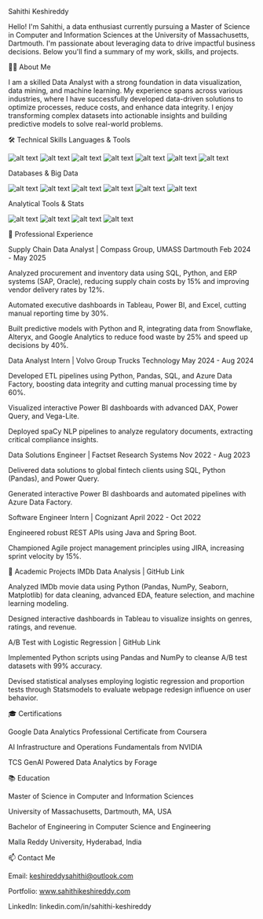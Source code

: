 Sahithi Keshireddy

Hello! I'm Sahithi, a data enthusiast currently pursuing a Master of Science in Computer and Information Sciences at the University of Massachusetts, Dartmouth. I'm passionate about leveraging data to drive impactful business decisions. Below you'll find a summary of my work, skills, and projects.

👩‍💻 About Me

I am a skilled Data Analyst with a strong foundation in data visualization, data mining, and machine learning. My experience spans across various industries, where I have successfully developed data-driven solutions to optimize processes, reduce costs, and enhance data integrity. I enjoy transforming complex datasets into actionable insights and building predictive models to solve real-world problems.

🛠️ Technical Skills
Languages & Tools

![alt text](https://img.shields.io/badge/Python-3776AB?style=for-the-badge&logo=python&logoColor=white)
![alt text](https://img.shields.io/badge/SQL-025E8C?style=for-the-badge&logo=sql&logoColor=white)
![alt text](https://img.shields.io/badge/R-276DC3?style=for-the-badge&logo=r&logoColor=white)
![alt text](https://img.shields.io/badge/Java-ED8B00?style=for-the-badge&logo=java&logoColor=white)
![alt text](https://img.shields.io/badge/C%2B%2B-00599C?style=for-the-badge&logo=c%2B%2B&logoColor=white)
![alt text](https://img.shields.io/badge/JavaScript-F7DF1E?style=for-the-badge&logo=javascript&logoColor=black)
![alt text](https://img.shields.io/badge/GIT-E44C30?style=for-the-badge&logo=git&logoColor=white)

Databases & Big Data

![alt text](https://img.shields.io/badge/PostgreSQL-316192?style=for-the-badge&logo=postgresql&logoColor=white)
![alt text](https://img.shields.io/badge/Snowflake-29B5E8?style=for-the-badge&logo=snowflake&logoColor=white)
![alt text](https://img.shields.io/badge/Azure-0078D4?style=for-the-badge&logo=microsoft-azure&logoColor=white)
![alt text](https://img.shields.io/badge/SAP-0054A3?style=for-the-badge&logo=sap&logoColor=white)
![alt text](https://img.shields.io/badge/Oracle-F80000?style=for-the-badge&logo=oracle&logoColor=white)
![alt text](https://img.shields.io/badge/Amazon_AWS-232F3E?style=for-the-badge&logo=amazon-aws&logoColor=white)

Analytical Tools & Stats

![alt text](https://img.shields.io/badge/Power_BI-F2C811?style=for-the-badge&logo=power-bi&logoColor=black)
![alt text](https://img.shields.io/badge/Tableau-E97627?style=for-the-badge&logo=tableau&logoColor=white)
![alt text](https://img.shields.io/badge/Microsoft_Excel-217346?style=for-the-badge&logo=microsoft-excel&logoColor=white)
![alt text](https://img.shields.io/badge/Google_Analytics-E37400?style=for-the-badge&logo=google-analytics&logoColor=white)

💼 Professional Experience

Supply Chain Data Analyst | Compass Group, UMASS Dartmouth
Feb 2024 - May 2025

Analyzed procurement and inventory data using SQL, Python, and ERP systems (SAP, Oracle), reducing supply chain costs by 15% and improving vendor delivery rates by 12%.

Automated executive dashboards in Tableau, Power BI, and Excel, cutting manual reporting time by 30%.

Built predictive models with Python and R, integrating data from Snowflake, Alteryx, and Google Analytics to reduce food waste by 25% and speed up decisions by 40%.

Data Analyst Intern | Volvo Group Trucks Technology
May 2024 - Aug 2024

Developed ETL pipelines using Python, Pandas, SQL, and Azure Data Factory, boosting data integrity and cutting manual processing time by 60%.

Visualized interactive Power BI dashboards with advanced DAX, Power Query, and Vega-Lite.

Deployed spaCy NLP pipelines to analyze regulatory documents, extracting critical compliance insights.

Data Solutions Engineer | Factset Research Systems
Nov 2022 - Aug 2023

Delivered data solutions to global fintech clients using SQL, Python (Pandas), and Power Query.

Generated interactive Power BI dashboards and automated pipelines with Azure Data Factory.

Software Engineer Intern | Cognizant
April 2022 - Oct 2022

Engineered robust REST APIs using Java and Spring Boot.

Championed Agile project management principles using JIRA, increasing sprint velocity by 15%.

🚀 Academic Projects
IMDb Data Analysis | GitHub Link

Analyzed IMDb movie data using Python (Pandas, NumPy, Seaborn, Matplotlib) for data cleaning, advanced EDA, feature selection, and machine learning modeling.

Designed interactive dashboards in Tableau to visualize insights on genres, ratings, and revenue.

A/B Test with Logistic Regression | GitHub Link

Implemented Python scripts using Pandas and NumPy to cleanse A/B test datasets with 99% accuracy.

Devised statistical analyses employing logistic regression and proportion tests through Statsmodels to evaluate webpage redesign influence on user behavior.

🎓 Certifications

Google Data Analytics Professional Certificate from Coursera

AI Infrastructure and Operations Fundamentals from NVIDIA

TCS GenAI Powered Data Analytics by Forage

📚 Education

Master of Science in Computer and Information Sciences

University of Massachusetts, Dartmouth, MA, USA

Bachelor of Engineering in Computer Science and Engineering

Malla Reddy University, Hyderabad, India

📫 Contact Me

Email: keshireddysahithi@outlook.com

Portfolio: www.sahithikeshireddy.com

LinkedIn: linkedin.com/in/sahithi-keshireddy
